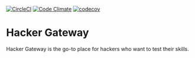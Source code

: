 [![CircleCI](https://circleci.com/gh/juampi/hackergateway.svg?style=svg)](https://circleci.com/gh/juampi/hackergateway)
[![Code Climate](https://codeclimate.com/github/juampi/hackergateway/badges/gpa.svg)](https://codeclimate.com/github/juampi/hackergateway)
[![codecov](https://codecov.io/gh/juampi/hackergateway/branch/master/graph/badge.svg)](https://codecov.io/gh/juampi/hackergateway)

# Hacker Gateway

Hacker Gateway is the go-to place for hackers who want to test their skills.
